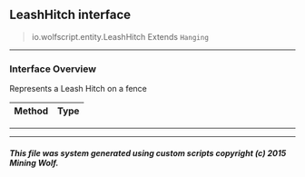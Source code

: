 ## LeashHitch __interface__

>io.wolfscript.entity.LeashHitch
>Extends `Hanging`

---

### Interface Overview

Represents a Leash Hitch on a fence

Method | Type   
--- | :--- 



---

---


##### This file was system generated using custom scripts copyright (c) 2015 Mining Wolf.
	

